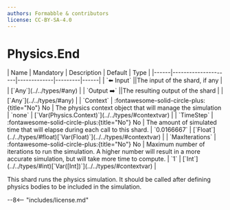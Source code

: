 ```yaml
---
authors: Formabble & contributors
license: CC-BY-SA-4.0
---
```



# Physics.End

<div class="sh-parameters" markdown="1">
| Name | Mandatory | Description | Default | Type |
|------|---------------------|-------------|---------|------|
| `⬅️ Input` ||The input of the shard, if any | | [`Any`](../../types/#any) |
| `Output ➡️` ||The resulting output of the shard | | [`Any`](../../types/#any) |
| `Context` | :fontawesome-solid-circle-plus:{title="No"} No  | The physics context object that will manage the simulation | `none` | [`Var(Physics.Context)`](../../types/#contextvar) |
| `TimeStep` | :fontawesome-solid-circle-plus:{title="No"} No  | The amount of simulated time that will elapse during each call to this shard. | `0.0166667` | [`Float`](../../types/#float)[`Var(Float)`](../../types/#contextvar) |
| `MaxIterations` | :fontawesome-solid-circle-plus:{title="No"} No  | Maximum number of iterations to run the simulation. A higher number will result in a more accurate simulation, but will take more time to compute. | `1` | [`Int`](../../types/#int)[`Var([Int])`](../../types/#contextvar) |

</div>

This shard runs the physics simulation. It should be called after defining physics bodies to be included in the simulation.

--8<-- "includes/license.md"

